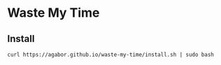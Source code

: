 # Waste My Time



## Install

```
curl https://agabor.github.io/waste-my-time/install.sh | sudo bash
```